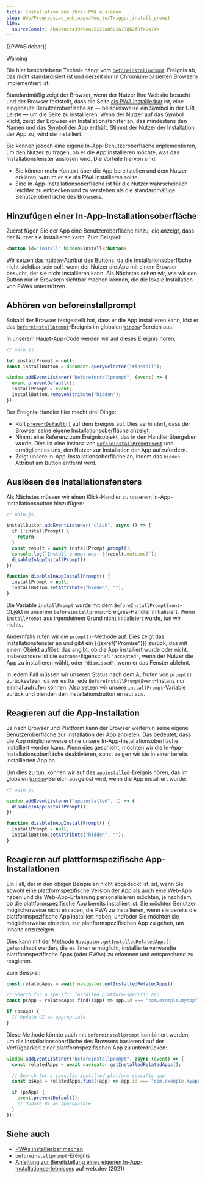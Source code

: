 ```yaml
---
title: Installation aus Ihrer PWA auslösen
slug: Web/Progressive_web_apps/How_to/Trigger_install_prompt
l10n:
  sourceCommit: ab4090ce439d9ea25229a8583a138b2f8fa8a74e
---
```


{{PWASidebar}}

> [!WARNING]
> Die hier beschriebene Technik hängt vom [`beforeinstallprompt`](/de/docs/Web/API/Window/beforeinstallprompt_event)-Ereignis ab, das nicht standardisiert ist und derzeit nur in Chromium-basierten Browsern implementiert ist.

Standardmäßig zeigt der Browser, wenn der Nutzer Ihre Website besucht und der Browser feststellt, dass die Seite [als PWA installierbar](/de/docs/Web/Progressive_web_apps/Guides/Making_PWAs_installable#installability) ist, eine eingebaute Benutzeroberfläche an — beispielsweise ein Symbol in der URL-Leiste — um die Seite zu installieren. Wenn der Nutzer auf das Symbol klickt, zeigt der Browser ein Installationsfenster an, das mindestens den [Namen](/de/docs/Web/Manifest/Reference/name) und das [Symbol](/de/docs/Web/Manifest/Reference/icons) der App enthält. Stimmt der Nutzer der Installation der App zu, wird sie installiert.

Sie können jedoch eine eigene In-App-Benutzeroberfläche implementieren, um den Nutzer zu fragen, ob er die App installieren möchte, was das Installationsfenster auslösen wird. Die Vorteile hiervon sind:

- Sie können mehr Kontext über die App bereitstellen und dem Nutzer erklären, warum er sie als PWA installieren sollte.
- Eine In-App-Installationsoberfläche ist für die Nutzer wahrscheinlich leichter zu entdecken und zu verstehen als die standardmäßige Benutzeroberfläche des Browsers.

## Hinzufügen einer In-App-Installationsoberfläche

Zuerst fügen Sie der App eine Benutzeroberfläche hinzu, die anzeigt, dass der Nutzer sie installieren kann. Zum Beispiel:

```html
<button id="install" hidden>Install</button>
```

Wir setzen das `hidden`-Attribut des Buttons, da die Installationsoberfläche nicht sichtbar sein soll, wenn der Nutzer die App mit einem Browser besucht, der sie nicht installieren kann. Als Nächstes sehen wir, wie wir den Button nur in Browsern sichtbar machen können, die die lokale Installation von PWAs unterstützen.

## Abhören von beforeinstallprompt

Sobald der Browser festgestellt hat, dass er die App installieren kann, löst er das [`beforeinstallprompt`](/de/docs/Web/API/Window/beforeinstallprompt_event)-Ereignis im globalen [`Window`](/de/docs/Web/API/Window)-Bereich aus.

In unserem Haupt-App-Code werden wir auf dieses Ereignis hören:

```js
// main.js

let installPrompt = null;
const installButton = document.querySelector("#install");

window.addEventListener("beforeinstallprompt", (event) => {
  event.preventDefault();
  installPrompt = event;
  installButton.removeAttribute("hidden");
});
```

Der Ereignis-Handler hier macht drei Dinge:

- Ruft [`preventDefault()`](/de/docs/Web/API/Event/preventDefault) auf dem Ereignis auf. Dies verhindert, dass der Browser seine eigene Installationsoberfläche anzeigt.
- Nimmt eine Referenz zum Ereignisobjekt, das in den Handler übergeben wurde. Dies ist eine Instanz von [`BeforeInstallPromptEvent`](/de/docs/Web/API/BeforeInstallPromptEvent) und ermöglicht es uns, den Nutzer zur Installation der App aufzufordern.
- Zeigt unsere In-App-Installationsoberfläche an, indem das `hidden`-Attribut am Button entfernt wird.

## Auslösen des Installationsfensters

Als Nächstes müssen wir einen Klick-Handler zu unserem In-App-Installationsbutton hinzufügen:

```js
// main.js

installButton.addEventListener("click", async () => {
  if (!installPrompt) {
    return;
  }
  const result = await installPrompt.prompt();
  console.log(`Install prompt was: ${result.outcome}`);
  disableInAppInstallPrompt();
});

function disableInAppInstallPrompt() {
  installPrompt = null;
  installButton.setAttribute("hidden", "");
}
```

Die Variable `installPrompt` wurde mit dem `BeforeInstallPromptEvent`-Objekt in unserem `beforeinstallprompt`-Ereignis-Handler initialisiert. Wenn `installPrompt` aus irgendeinem Grund nicht initialisiert wurde, tun wir nichts.

Andernfalls rufen wir die [`prompt()`](/de/docs/Web/API/BeforeInstallPromptEvent/prompt)-Methode auf. Dies zeigt das Installationsfenster an und gibt ein {{jsxref("Promise")}} zurück, das mit einem Objekt auflöst, das angibt, ob die App installiert wurde oder nicht. Insbesondere ist die `outcome`-Eigenschaft `"accepted"`, wenn der Nutzer die App zu installieren wählt, oder `"dismissed"`, wenn er das Fenster ablehnt.

In jedem Fall müssen wir unseren Status nach dem Aufrufen von `prompt()` zurücksetzen, da wir es für jede `BeforeInstallPromptEvent`-Instanz nur einmal aufrufen können. Also setzen wir unsere `installPrompt`-Variable zurück und blenden den Installationsbutton erneut aus.

## Reagieren auf die App-Installation

Je nach Browser und Plattform kann der Browser weiterhin seine eigene Benutzeroberfläche zur Installation der App anbieten. Das bedeutet, dass die App möglicherweise ohne unsere In-App-Installationsoberfläche installiert werden kann. Wenn dies geschieht, möchten wir die In-App-Installationsoberfläche deaktivieren, sonst zeigen wir sie in einer bereits installierten App an.

Um dies zu tun, können wir auf das [`appinstalled`](/de/docs/Web/API/Window/appinstalled_event)-Ereignis hören, das im globalen [`Window`](/de/docs/Web/API/Window)-Bereich ausgelöst wird, wenn die App installiert wurde:

```js
// main.js

window.addEventListener("appinstalled", () => {
  disableInAppInstallPrompt();
});

function disableInAppInstallPrompt() {
  installPrompt = null;
  installButton.setAttribute("hidden", "");
}
```

## Reagieren auf plattformspezifische App-Installationen

Ein Fall, der in den obigen Beispielen nicht abgedeckt ist, ist, wenn Sie sowohl eine plattformspezifische Version der App als auch eine Web-App haben und die Web-App-Erfahrung personalisieren möchten, je nachdem, ob die plattformspezifische App bereits installiert ist. Sie möchten Benutzer möglicherweise nicht einladen, die PWA zu installieren, wenn sie bereits die plattformspezifische App installiert haben, und/oder Sie möchten sie möglicherweise einladen, zur plattformspezifischen App zu gehen, um Inhalte anzuzeigen.

Dies kann mit der Methode [`Navigator.getInstalledRelatedApps()`](/de/docs/Web/API/Navigator/getInstalledRelatedApps) gehandhabt werden, die es Ihnen ermöglicht, installierte verwandte plattformspezifische Apps (oder PWAs) zu erkennen und entsprechend zu reagieren.

Zum Beispiel:

```js
const relatedApps = await navigator.getInstalledRelatedApps();

// Search for a specific installed platform-specific app
const psApp = relatedApps.find((app) => app.id === "com.example.myapp");

if (psApp) {
  // Update UI as appropriate
}
```

Diese Methode könnte auch mit `beforeinstallprompt` kombiniert werden, um die Installationsoberfläche des Browsers basierend auf der Verfügbarkeit einer plattformspezifischen App zu unterdrücken:

```js
window.addEventListener("beforeinstallprompt", async (event) => {
  const relatedApps = await navigator.getInstalledRelatedApps();

  // Search for a specific installed platform-specific app
  const psApp = relatedApps.find((app) => app.id === "com.example.myapp");

  if (psApp) {
    event.preventDefault();
    // Update UI as appropriate
  }
});
```

## Siehe auch

- [PWAs installierbar machen](/de/docs/Web/Progressive_web_apps/Guides/Making_PWAs_installable)
- [`beforeinstallprompt`](/de/docs/Web/API/Window/beforeinstallprompt_event)-Ereignis
- [Anleitung zur Bereitstellung eines eigenen In-App-Installationserlebnisses](https://web.dev/articles/customize-install) auf web.dev (2021)
